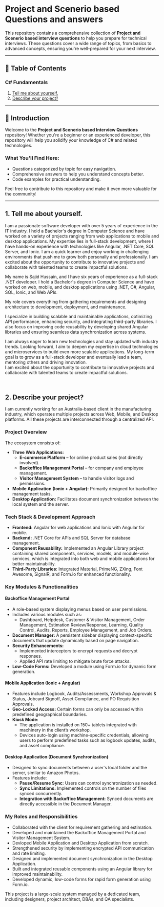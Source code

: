 ﻿# Project and Scenerio based Questions and answers
This repository contains a comprehensive collection of **Project and Scenerio based interview questions** to help you prepare for technical interviews. These questions cover a wide range of topics, from basics to advanced concepts, ensuring you're well-prepared for your next interview.

---

## 🚀 Table of Contents

### C# Fundamentals
1. [Tell me about yourself.](#)
2. [Describe your project?](#)
---

## 📘 Introduction

Welcome to the **Project and Scenerio based Interview Questions** repository! Whether you're a beginner or an experienced developer, this repository will help you solidify your knowledge of C# and related technologies. 

### What You'll Find Here:
- Questions categorized by topic for easy navigation.
- Comprehensive answers to help you understand concepts better.
- Code examples for practical understanding.

Feel free to contribute to this repository and make it even more valuable for the community!

---
## 1. Tell me about yourself.
I am a passionate software developer with over 5 years of experience in the IT industry. 
I hold a Bachelor's degree in Computer Science and have worked on a variety of projects ranging from web applications to mobile and desktop applications. 
My expertise lies in full-stack development, where I have hands-on experience with technologies like Angular, .NET Core, SQL Server, and Ionic. 
I am a quick learner and enjoy working in challenging environments that push me to grow both personally and professionally. 
I am excited about the opportunity to contribute to innovative projects and collaborate with talented teams to create impactful solutions.

My name is Sajid Hussain, and I have six years of experience as a full-stack .NET developer. I hold a Bachelor's degree in Computer Science and have worked on web, mobile, and desktop applications using .NET, C#, Angular, SQL, Ionic, and Web APIs. 

My role covers everything from gathering requirements and designing architecture to development, deployment, and maintenance.  

I specialize in building scalable and maintainable applications, optimizing API performance, enhancing security, and integrating third-party libraries. I also focus on improving code reusability by developing shared Angular libraries and ensuring seamless data synchronization across systems.  

I am always eager to learn new technologies and stay updated with industry trends. 
Looking forward, I aim to deepen my expertise in cloud technologies and microservices to build even more scalable applications. 
My long-term goal is to grow as a full-stack developer and eventually lead a team, mentoring others and driving innovation.  
I am excited about the opportunity to contribute to innovative projects and collaborate with talented teams to create impactful solutions.

<br>


## 2. Describe your project?
I am currently working for an Australia-based client in the manufacturing industry, which operates multiple projects across Web, Mobile, and Desktop platforms. All these projects are interconnected through a centralized API.  

### **Project Overview**  
The ecosystem consists of:  
- **Three Web Applications:**  
  - **E-commerce Platform** – for online product sales (not directly involved).  
  - **Backoffice Management Portal** – for company and employee management.  
  - **Visitor Management System** – to handle visitor logs and permissions.  
- **Mobile Application (Ionic + Angular):** Primarily designed for backoffice management tasks.  
- **Desktop Application:** Facilitates document synchronization between the local system and the server.  

### **Tech Stack & Development Approach**  
- **Frontend:** Angular for web applications and Ionic with Angular for mobile.  
- **Backend:** .NET Core for APIs and SQL Server for database management.  
- **Component Reusability:** Implemented an Angular Library project containing shared components, services, models, and module-wise services, which is integrated into both web and mobile applications for better maintainability.  
- **Third-Party Libraries:** Integrated Material, PrimeNG, ZXing, Font Awesome, SignalR, and Form.io for enhanced functionality.  

### **Key Modules & Functionalities**  
#### **Backoffice Management Portal**  
- A role-based system displaying menus based on user permissions.  
- Includes various modules such as:  
  - Dashboard, Helpdesk, Customer & Visitor Management, Order Management, Estimation Review/Response, Learning, Quality Control, Audits, Reports, Employee Management, and Job Orders.  
- **Document Manager:** A persistent sidebar displaying context-specific documents that update dynamically based on page navigation.  
- **Security Enhancements:**  
  - Implemented interceptors to encrypt requests and decrypt responses.  
  - Applied API rate limiting to mitigate brute force attacks.  
- **Low-Code Forms:** Developed a module using Form.io for dynamic form generation.  

#### **Mobile Application (Ionic + Angular)**  
- Features include Logbook, Audits/Assessments, Workshop Approvals & Status, Jobcard Signoff, Asset Compliance, and PO Requisition Approvals.  
- **Geo-Locked Access:** Certain forms can only be accessed within predefined geographical boundaries.  
- **Kiosk Mode:**  
  - The application is installed on 150+ tablets integrated with machinery in the client’s workshop.  
  - Devices auto-login using machine-specific credentials, allowing users to perform predefined tasks such as logbook updates, audits, and asset compliance.  

#### **Desktop Application (Document Synchronization)**  
- Designed to sync documents between a user's local folder and the server, similar to Amazon Photos.  
- Features include:  
  - **Pause/Resume Sync:** Users can control synchronization as needed.  
  - **Sync Limitations:** Implemented controls on the number of files synced concurrently.  
  - **Integration with Backoffice Management:** Synced documents are directly accessible in the Document Manager.  

### **My Roles and Responsibilities**  
- Collaborated with the client for requirement gathering and estimation.  
- Developed and maintained the Backoffice Management Portal and Visitor Management System.
- Devloped Mobile Application and Desktop Application from scratch.    
- Strengthened security by implementing encrypted API communication and rate limiting.  
- Designed and implemented document synchronization in the Desktop Application.  
- Built and integrated reusable components using an Angular library for improved maintainability.  
- Developed dynamic, low-code forms for rapid form generation using Form.io.   

This project is a large-scale system managed by a dedicated team, including designers, project architect, DBAs, and QA specialists.  
<br>

